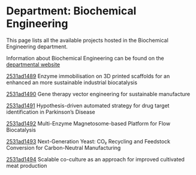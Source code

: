 # Department: **Biochemical Engineering**

This page lists all the available projects hosted in the Biochemical Engineering department.

Information about Biochemical Engineering can be found on the [departmental website](https://www.ucl.ac.uk/biochemical-engineering)

[2531ad1489](../projects/2531ad1489.md) Enzyme immobilisation on 3D printed scaffolds for an enhanced an more sustainable industrial biocatalysis

[2531ad1490](../projects/2531ad1490.md) Gene therapy vector engineering for sustainable manufacture

[2531ad1491](../projects/2531ad1491.md) Hypothesis-driven automated strategy for drug target identification in Parkinson’s Disease

[2531ad1492](../projects/2531ad1492.md) Multi-Enzyme Magnetosome-based Platform for Flow Biocatalysis

[2531ad1493](../projects/2531ad1493.md) Next-Generation Yeast: CO₂ Recycling and Feedstock Conversion for Carbon-Neutral Manufacturing

[2531ad1494](../projects/2531ad1494.md) Scalable co-culture as an approach for improved cultivated meat production

